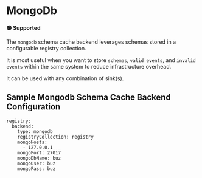 # MongoDb

**🟢 Supported**

The `mongodb` schema cache backend leverages schemas stored in a configurable registry collection.

It is most useful when you want to store `schemas`, `valid events`, and `invalid events` within the same system to reduce infrastructure overhead.

It can be used with any combination of sink(s).


## Sample Mongodb Schema Cache Backend Configuration

```
registry:
  backend:
    type: mongodb
    registryCollection: registry
    mongoHosts:
      - 127.0.0.1
    mongoPort: 27017
    mongoDbName: buz
    mongoUser: buz
    mongoPass: buz
```
